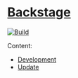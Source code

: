 # [Backstage](https://backstage.grayc.de)

[![Build](https://github.com/grayc-de/backstage/actions/workflows/build.yaml/badge.svg)](https://github.com/grayc-de/backstage/actions/workflows/build.yaml)

Content:

* [Development](docs/development.md)
* [Update](docs/update.md)
